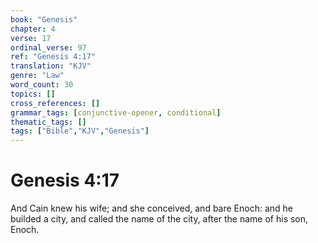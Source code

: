 ```yaml
---
book: "Genesis"
chapter: 4
verse: 17
ordinal_verse: 97
ref: "Genesis 4:17"
translation: "KJV"
genre: "Law"
word_count: 30
topics: []
cross_references: []
grammar_tags: [conjunctive-opener, conditional]
thematic_tags: []
tags: ["Bible","KJV","Genesis"]
---
```


# Genesis 4:17

And Cain knew his wife; and she conceived, and bare Enoch: and he builded a city, and called the name of the city, after the name of his son, Enoch.
